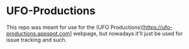# UFO-Productions

This repo was meant for use for the (UFO Productions)[https://ufo-productions.appspot.com] webpage, but nowadays it'll just be used for issue tracking and such.
